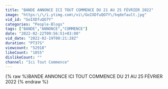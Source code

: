 ```yaml
---
title: "BANDE ANNONCE ICI TOUT COMMENCE DU 21 AU 25 FÉVRIER 2022"
image: "https:\/\/i.ytimg.com\/vi\/GoIXDfuQO7Y\/hqdefault.jpg"
vid_id: "GoIXDfuQO7Y"
categories: "People-Blogs"
tags: ["BANDE","ANNONCE","COMMENCE"]
date: "2022-02-22T09:56:51+03:00"
vid_date: "2022-02-19T00:21:28Z"
duration: "PT37S"
viewcount: "52918"
likeCount: "1055"
dislikeCount: ""
channel: "Ici Tout Commence"
---
```

{% raw %}BANDE ANNONCE ICI TOUT COMMENCE DU 21 AU 25 FÉVRIER 2022 {% endraw %}
